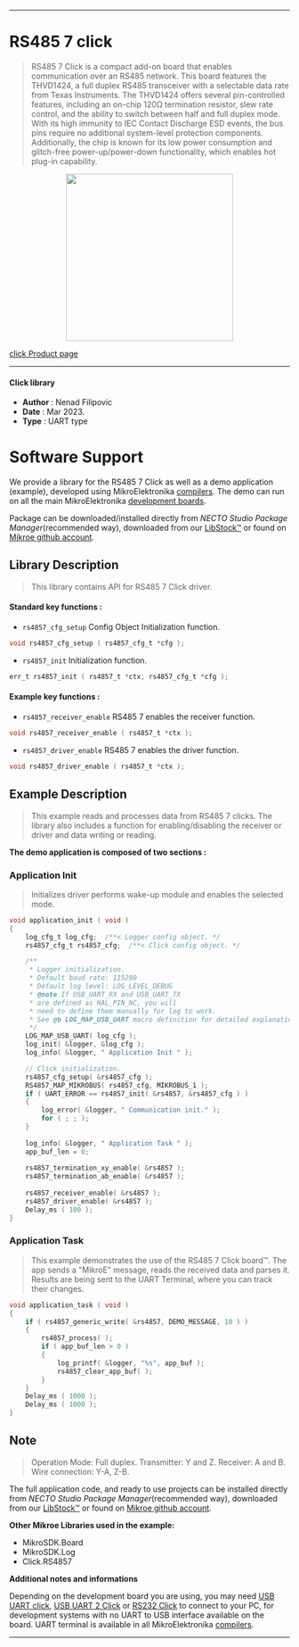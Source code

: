 
---
# RS485 7 click

> RS485 7 Click is a compact add-on board that enables communication over an RS485 network. 
> This board features the THVD1424, a full duplex RS485 transceiver 
> with a selectable data rate from Texas Instruments. 
> The THVD1424 offers several pin-controlled features, including an on-chip 120Ω termination resistor, 
> slew rate control, and the ability to switch between half and full duplex mode. 
> With its high immunity to IEC Contact Discharge ESD events, 
> the bus pins require no additional system-level protection components. 
> Additionally, the chip is known for its low power consumption and 
> glitch-free power-up/power-down functionality, which enables hot plug-in capability.

<p align="center">
  <img src="https://download.mikroe.com/images/click_for_ide/rs4857_click.png" height=300px>
</p>

[click Product page](https://www.mikroe.com/rs485-7-click)

---


#### Click library

- **Author**        : Nenad Filipovic
- **Date**          : Mar 2023.
- **Type**          : UART type


# Software Support

We provide a library for the RS485 7 Click
as well as a demo application (example), developed using MikroElektronika
[compilers](https://www.mikroe.com/necto-studio).
The demo can run on all the main MikroElektronika [development boards](https://www.mikroe.com/development-boards).

Package can be downloaded/installed directly from *NECTO Studio Package Manager*(recommended way), downloaded from our [LibStock&trade;](https://libstock.mikroe.com) or found on [Mikroe github account](https://github.com/MikroElektronika/mikrosdk_click_v2/tree/master/clicks).

## Library Description

> This library contains API for RS485 7 Click driver.

#### Standard key functions :

- `rs4857_cfg_setup` Config Object Initialization function.
```c
void rs4857_cfg_setup ( rs4857_cfg_t *cfg );
```

- `rs4857_init` Initialization function.
```c
err_t rs4857_init ( rs4857_t *ctx, rs4857_cfg_t *cfg );
```

#### Example key functions :

- `rs4857_receiver_enable` RS485 7 enables the receiver function.
```c
void rs4857_receiver_enable ( rs4857_t *ctx );
```

- `rs4857_driver_enable` RS485 7 enables the driver function.
```c
void rs4857_driver_enable ( rs4857_t *ctx );
```

## Example Description

> This example reads and processes data from RS485 7 clicks.
> The library also includes a function for enabling/disabling 
> the receiver or driver and data writing or reading.

**The demo application is composed of two sections :**

### Application Init

> Initializes driver performs wake-up module and enables the selected mode.

```c
void application_init ( void ) 
{
    log_cfg_t log_cfg;  /**< Logger config object. */
    rs4857_cfg_t rs4857_cfg;  /**< Click config object. */

    /** 
     * Logger initialization.
     * Default baud rate: 115200
     * Default log level: LOG_LEVEL_DEBUG
     * @note If USB_UART_RX and USB_UART_TX 
     * are defined as HAL_PIN_NC, you will 
     * need to define them manually for log to work. 
     * See @b LOG_MAP_USB_UART macro definition for detailed explanation.
     */
    LOG_MAP_USB_UART( log_cfg );
    log_init( &logger, &log_cfg );
    log_info( &logger, " Application Init " );

    // Click initialization.
    rs4857_cfg_setup( &rs4857_cfg );
    RS4857_MAP_MIKROBUS( rs4857_cfg, MIKROBUS_1 );
    if ( UART_ERROR == rs4857_init( &rs4857, &rs4857_cfg ) ) 
    {
        log_error( &logger, " Communication init." );
        for ( ; ; );
    }
    
    log_info( &logger, " Application Task " );
    app_buf_len = 0;
    
    rs4857_termination_xy_enable( &rs4857 );
    rs4857_termination_ab_enable( &rs4857 );
    
    rs4857_receiver_enable( &rs4857 );
    rs4857_driver_enable( &rs4857 );
    Delay_ms ( 100 );
}
```

### Application Task

> This example demonstrates the use of the RS485 7 Click board™.
> The app sends a "MikroE" message, reads the received data and parses it.
> Results are being sent to the UART Terminal, where you can track their changes.

```c
void application_task ( void ) 
{  
    if ( rs4857_generic_write( &rs4857, DEMO_MESSAGE, 10 ) )
    {
        rs4857_process( );
        if ( app_buf_len > 0 )
        {
            log_printf( &logger, "%s", app_buf );
            rs4857_clear_app_buf( );
        }
    }
    Delay_ms ( 1000 );
    Delay_ms ( 1000 );
}
```

## Note

> Operation Mode: Full duplex. 
> Transmitter: Y and Z.
> Receiver: A and B.
> Wire connection: Y-A, Z-B.

The full application code, and ready to use projects can be installed directly from *NECTO Studio Package Manager*(recommended way), downloaded from our [LibStock&trade;](https://libstock.mikroe.com) or found on [Mikroe github account](https://github.com/MikroElektronika/mikrosdk_click_v2/tree/master/clicks).

**Other Mikroe Libraries used in the example:**

- MikroSDK.Board
- MikroSDK.Log
- Click.RS4857

**Additional notes and informations**

Depending on the development board you are using, you may need
[USB UART click](https://www.mikroe.com/usb-uart-click),
[USB UART 2 Click](https://www.mikroe.com/usb-uart-2-click) or
[RS232 Click](https://www.mikroe.com/rs232-click) to connect to your PC, for
development systems with no UART to USB interface available on the board. UART
terminal is available in all MikroElektronika
[compilers](https://shop.mikroe.com/compilers).

---
